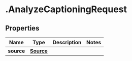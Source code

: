 # .AnalyzeCaptioningRequest

## Properties

| Name         | Type          | Description   | Notes         |
| ------------ | ------------- | ------------- | ------------- |
| **source** | [**Source**](Source.md) |  |  |


